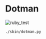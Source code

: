 # Dotman

![ruby\_test](https://github.com/namachan10777/scripts/actions/workflows/ruby.yml/badge.svg)

```sh
./sbin/dotman.py
```
